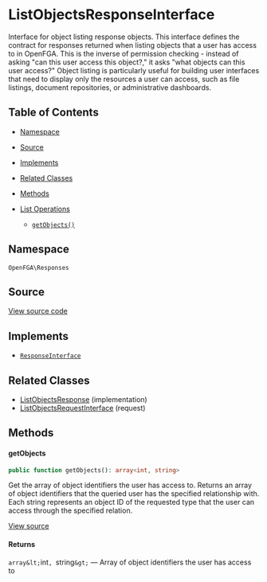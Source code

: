 # ListObjectsResponseInterface

Interface for object listing response objects. This interface defines the contract for responses returned when listing objects that a user has access to in OpenFGA. This is the inverse of permission checking - instead of asking &quot;can this user access this object?,&quot; it asks &quot;what objects can this user access?&quot; Object listing is particularly useful for building user interfaces that need to display only the resources a user can access, such as file listings, document repositories, or administrative dashboards.

## Table of Contents

- [Namespace](#namespace)
- [Source](#source)
- [Implements](#implements)
- [Related Classes](#related-classes)
- [Methods](#methods)

- [List Operations](#list-operations)
  - [`getObjects()`](#getobjects)

## Namespace

`OpenFGA\Responses`

## Source

[View source code](https://github.com/evansims/openfga-php/blob/main/src/Responses/ListObjectsResponseInterface.php)

## Implements

- [`ResponseInterface`](ResponseInterface.md)

## Related Classes

- [ListObjectsResponse](Responses/ListObjectsResponse.md) (implementation)
- [ListObjectsRequestInterface](Requests/ListObjectsRequestInterface.md) (request)

## Methods

#### getObjects

```php
public function getObjects(): array<int, string>

```

Get the array of object identifiers the user has access to. Returns an array of object identifiers that the queried user has the specified relationship with. Each string represents an object ID of the requested type that the user can access through the specified relation.

[View source](https://github.com/evansims/openfga-php/blob/main/src/Responses/ListObjectsResponseInterface.php#L44)

#### Returns

`array&lt;`int`, `string`&gt;` — Array of object identifiers the user has access to
